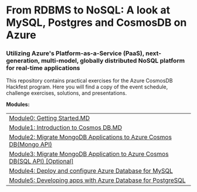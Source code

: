 # From RDBMS to NoSQL: A look at MySQL, Postgres and CosmosDB on Azure
### Utilizing Azure's Platform-as-a-Service (PaaS), next-generation, multi-model, globally distributed NoSQL platform for real-time applications

This repository contains practical exercises for the Azure CosmosDB Hackfest program. Here you will find a copy of the event schedule, challenge exercises, solutions, and presentations.


<strong>Modules:</strong>

<table>
  <tr>
    <td><a href="https://github.com/SpektraSystems/Azure-CosmosDB-and-Mysql-Postgres-Hands-on-Lab/blob/master/challenges/Module0-Getting%20Started.MD" target="_blank">Module0: Getting Started.MD</a></td>
  </tr>
  <tr>
    <td><a href="https://github.com/SpektraSystems/Azure-CosmosDB-and-Mysql-Postgres-Hands-on-Lab/blob/master/challenges/Module1-Introduction%20to%20Cosmos%20DB.MD" target="_blank">Module1: Introduction to Cosmos DB.MD</a></td>
  </tr>
   <tr>
    <td><a href="https://github.com/SpektraSystems/Azure-CosmosDB-and-Mysql-Postgres-Hands-on-Lab/blob/master/challenges/Module2-Migrating%20MongoDB%20Apps%20to%20Azure%20Cosmos%20DB(Mongo%20API).MD" target="_blank">Module2: Migrate MongoDB Applications to Azure Cosmos DB(Mongo API)
</a></td>
  </tr>
    <tr>
    <td><a href="https://github.com/SpektraSystems/Azure-CosmosDB-and-Mysql-Postgres-Hands-on-Lab/blob/master/challenges/Module3-Migrating%20MongoDB%20Apps%20to%20Azure%20Cosmos%20DB(Mongo%20API).MD" target="_blank">Module3: Migrate MongoDB Application to Azure Cosmos DB(SQL API) [Optional]
</a></td>
  </tr>
    <tr>
    <td><a href="https://github.com/SpektraSystems/Azure-CosmosDB-and-Mysql-Postgres-Hands-on-Lab/blob/master/challenges/Module4-Deploy%20and%20configure%20Azure%20Database%20for%20MySQL.MD" target="_blank">Module4: Deploy and configure Azure Database for MySQL
</a></td>
  </tr>
    <tr>
    <td><a href="https://github.com/SpektraSystems/Azure-CosmosDB-and-Mysql-Postgres-Hands-on-Lab/blob/master/challenges/Module5%20Developing%20apps%20with%20Azure%20Database%20for%20PostgreSQL.MD" target="_blank">Module5: Developing apps with Azure Database for PostgreSQL
</a></td>
  </tr>
</table>
